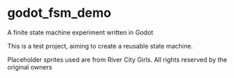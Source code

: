 # godot_fsm_demo
A finite state machine experiment written in Godot

This is a test project, aiming to create a reusable state machine.

Placeholder sprites used are from River City Girls. All rights reserved by the original owners
